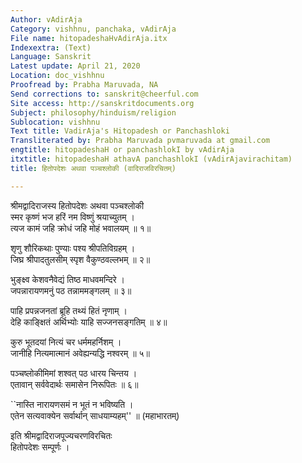 ```yaml
---
Author: vAdirAja
Category: vishhnu, panchaka, vAdirAja
File name: hitopadeshaHvAdirAja.itx
Indexextra: (Text)
Language: Sanskrit
Latest update: April 21, 2020
Location: doc_vishhnu
Proofread by: Prabha Maruvada, NA
Send corrections to: sanskrit@cheerful.com
Site access: http://sanskritdocuments.org
Subject: philosophy/hinduism/religion
Sublocation: vishhnu
Text title: VadirAja's Hitopadesh or Panchashloki
Transliterated by: Prabha Maruvada pvmaruvada at gmail.com
engtitle: hitopadeshaH or panchashlokI by vAdirAja
itxtitle: hitopadeshaH athavA panchashlokI (vAdirAjavirachitam)
title: हितोपदेशः अथवा पञ्चश्लोकी (वादिराजविरचितम्)

---
```

  
 श्रीमद्वादिराजस्य हितोपदेशः अथवा पञ्चश्लोकी   
स्मर कृष्णं भज हरिं नम विष्णुं श्रयाच्युतम् ।  
त्यज कामं जहि क्रोधं जहि मोहं भवालयम् ॥ १॥  
  
शृणु शौरिकथाः पुण्याः पश्य श्रीपतिविग्रहम् ।  
जिघ्र श्रीपादतुलसीम् स्पृश वैकुण्ठवल्लभम् ॥ २॥  
  
भुङ्क्ष्व केशवनैवेद्यं तिष्ठ माधवमन्दिरे ।  
जपन्नारायणमनुं पठ तन्नाममङ्गलम् ॥ ३॥  
  
पाहि प्रपन्नजनतां ब्रूहि तथ्यं हितं नृणाम् ।  
देहि काङ्क्षितं अर्थिभ्योः याहि सज्जनसङ्गतिम् ॥ ४॥  
  
कुरु भूतदयां नित्यं चर धर्ममहर्निशम् ।  
जानीहि नित्यमात्मानं अवेह्यन्यद्धि नश्वरम् ॥ ५॥  
  
पञ्चष्लोकीमिमां शश्वत् पठ धारय चिन्तय ।  
एतावान् सर्ववेदार्थः समासेन निरूपितः ॥ ६॥  
  
``नास्ति नारायणसमं न भूतं न भविष्यति ।  
एतेन सत्यवाक्येन सर्वार्थान् साधयाम्यहम्'' ॥ (महाभारतम्)  
  
इति श्रीमद्वादिराजपूज्यचरणविरचितः  
हितोपदेशः सम्पूर्णः ।  
  
  
